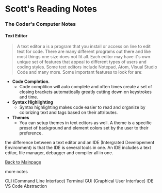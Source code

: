 # Scott's Reading Notes

### The Coder's Computer Notes

#### Text Editor

> A text editor a is a program that you install or access on line to edit text for code.  There are many different programs out there and like most things one size does not fit all.  Each editor may have it's own unique set of features that appeal to different types of users and coding styles.  Some text editors include Notepad, Atom, Visual Studio Code and many more.
Some important features to look for are:
+ **Code Completion.**
  + Code complition will auto complete and often times create a set of closing brackets automatically greatly cutting down on keystrokes and time.
+ **Syntax Highlighting**
  + Syntax highlighting makes code easier to read and organize by colorizing text and tags based on their attributes.
+ **Themes**
  + You can setup themes in text editors as well.  A theme is a specific preset of background and element colors set by the user to their preference.

the difference between a text editor and an IDE (Intergrated Developement Environment) is that the IDE is several tools in one.  An IDE includes a text editor, file manager, debugger and compiler all in one.  


[Back to Mainpage](README.md)


more notes


CLI (Command Line Interface)
Terminal
GUI (Graphical User Interface)
IDE
VS Code
Abstraction
